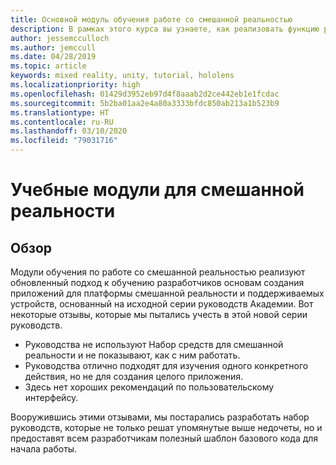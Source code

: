 ```yaml
---
title: Основной модуль обучения работе со смешанной реальностью
description: В рамках этого курса вы узнаете, как реализовать функцию распознавания лиц Azure в приложении смешанной реальности.
author: jessemcculloch
ms.author: jemccull
ms.date: 04/28/2019
ms.topic: article
keywords: mixed reality, unity, tutorial, hololens
ms.localizationpriority: high
ms.openlocfilehash: 01429d3952eb97d4f8aaab2d2ce442eb1e1fcdac
ms.sourcegitcommit: 5b2ba01aa2e4a80a3333bfdc850ab213a1b523b9
ms.translationtype: HT
ms.contentlocale: ru-RU
ms.lasthandoff: 03/10/2020
ms.locfileid: "79031716"
---
```

# <a name="mr-learning-modules"></a>Учебные модули для смешанной реальности

## <a name="overview"></a>Обзор

Модули обучения по работе со смешанной реальностью реализуют обновленный подход к обучению разработчиков основам создания приложений для платформы смешанной реальности и поддерживаемых устройств, основанный на исходной серии руководств Академии. Вот некоторые отзывы, которые мы пытались учесть в этой новой серии руководств.

* Руководства не используют Набор средств для смешанной реальности и не показывают, как с ним работать.
* Руководства отлично подходят для изучения одного конкретного действия, но не для создания целого приложения.
* Здесь нет хороших рекомендаций по пользовательскому интерфейсу.

Вооружившись этими отзывами, мы постарались разработать набор руководств, которые не только решат упомянутые выше недочеты, но и предоставят всем разработчикам полезный шаблон базового кода для начала работы.
